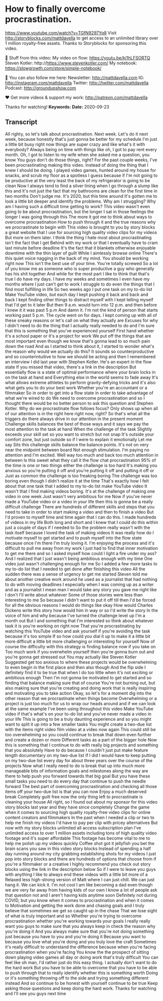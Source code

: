 # How to finally overcome procrastination.
https://www.youtube.com/watch?v=TGfN9297Yq8
Visit http://storyblocks.com/mattdavella to get access to an unlimited library over 1 million royalty-free assets.  Thanks to Storyblocks for sponsoring this video.

🦄 Stuff from this video:
My video on flow:  https://youtu.be/kj1hLFSORTQ
Steven Kotler:  http://https://www.stevenkotler.com/
My notebook:  https://slowgrowth.com/store/simple-notebook/

💯 You can also follow me here:
Newsletter:  http://mattdavella.com
IG:  http://instagram.com/mattdavella
Twitter:  http://twitter.com/mattdavella
Podcast:  http://groundupshow.com

❤️ Get more videos & support my work:
http://patreon.com/mattdavella

Thanks for watching!
**Keywords:** 
**Date:** 2020-09-23

## Transcript
 All righty, so let's talk about procrastination. Next week. Let's do it next week, because honestly that's just gonna be better for my schedule I'm just a little bit busy right now things are super crazy and like what's it with everybody? Always being on time with things like oh, I got to pay rent every month. Oh, I got to listen to my wife when she asked me a question, you know You guys don't do those things, right? For the past couple weeks, I've been procrastinating making this video. Instead of doing the thing that I knew I should be doing. I played video games, hunted around my house for snacks, and scrub my floor as a spotless I guess because if I'm not going to be productive at the very least the back of my refrigerator is going to be clean Now I always tend to find a silver lining when I go through a slump like this and it's not just the fact that my bathrooms are clean for the first time in two months Don't judge me. It's 2020, but this time around It's gotten me to look a little bit deeper and identify the problems. Why am I struggling? Why am I having such a difficult time getting to work? This video wasn't even going to be about procrastination, but the longer I sat in those feelings the longer I was going through this The more it got me to think about ways to overcome procrastination How to push through it and the true reasons why we procrastinate to begin with This video is brought to you by story blocks a great website that I use for sourcing high quality video clips for my videos But more on them later. I think the thing I hate most about procrastinating isn't the fact that I get Behind with my work or that I eventually have to cram last minute before deadline It's the fact that it blankets otherwise enjoyable downtime with the thin layer of guilt While I aimlessly browse online There's this quiet voice nagging in the back of my mind. You should be working right now This isn't the best use of your time. You're totally screwed So a lot of you know me as someone who is super productive a guy who generally has his shit together And while for the most part I like to think that that's true I do have my days. I have my weeks and sometimes I even have my months where I just can't get to work I struggle to do even the things that I find most fulfilling in life So two weeks ago I put one task on my to-do list Make YouTube video, but each day I kept pushing it back and back and back I kept finding other things to distract myself with I kept telling myself that I'd get to it later But then 9 a.m. would turn into 12 p.m. and then before I knew it it was past 5 p.m And damn it. I'm not the kind of person that starts working past 5 p.m. The cycle went on for days. I kept coming up with all of these sneaky reasons or let's call on what they actually are Excuses for why I didn't need to do the thing that I actually really needed to do and I'm sure that this is something that you've experienced yourself First hand whether it's a school paper or it's a project for work We put off the things that are most important even though we know that's gonna lead to so much pain down the road And as I started to think about it, I started to wonder what's the reason why would we actually do this? It sounds so counterproductive and so counterintuitive to how we should be acting and then I remembered an interview I did last year with Stephen Kotler. He's an expert in the flow state If you missed that video, there's a link in the description But essentially flow is a state of optimal performance where your brain locks in on the task at hand and Everything else in the world seems to fade away It's what allows extreme athletes to perform gravity-defying tricks and it's also what gets you to do your best work Whether you're an accountant or a filmmaker So in order to get into a flow state in order to take advantage of what we're wired to do We need to overcome procrastination and so I thought there would be no better person to ask this question and Stephen Kotler. Why do we procrastinate flow follows focus? Only shows up when all of our attention is in the right here right now, right? So that's what all the triggers do there always drive in our attention in the present moment Challenge skills balances the best of those ways and it says we pay the most attention to the task at hand When the challenge of the task Slightly exceeds your skill set so you want to stretch but not snap It's outside your comfort zone, but just outside so if I were to explain it emotionally Let me say Sits this challenge skills balance the balance points. It's not on very near the midpoint between board Not enough stimulation. I'm paying no attention and I'm excited. Well way too much and back too much attention in between Is this sweet what they call it the flow chat procrastination 95% of the time is one or two things either the challenge is too hard It's making you anxious so you're putting it off and you're putting it off and putting it off or Just as common the challenge is too freaking boring The challenge was too boring even though I didn't realize it at the time That's exactly how I felt about that one task that I added to my to-do list make YouTube video It wasn't that I find making videos boring. It's at the challenge of making one video in one week Just wasn't very ambitious for me Now if you've never made a YouTube video or a video in your life then this is gonna be a really difficult challenge There are hundreds of different skills and steps that you need to take in order to start making a video and then to finish a video But I'd proven to myself time and time again that I can do this. I made hundreds of videos in my life Both long and short and I knew that I could do this within just a couple of days if I needed to So the problem really wasn't with the task itself because I loved the task of making videos It was really how do I motivate myself to get started and to push myself into the flow state because once I'm there I'm truly loving it. I'm enjoying the process and it's difficult to pull me away from my work I just had to find that inner motivation to get me there and so I asked myself how could I light a fire under my ass? And I realized that I just wasn't being ambitious enough with my time One video just wasn't challenging enough for me So I added a few more tasks to my to-do list that I needed to get done after finishing this video All the sudden there was a sense of urgency to get me started Steven told me about another creative work around he used as a journalist that had nothing to do with moving deadlines I especially when I was coming up as a writer and as a journalist I mean man I would take any story you gave me right like I don't I'll write about whatever Some of those stories were less than interesting to me So because I didn't want to put it off till then I'd be forced for all the obvious reasons I would do things like okay How would Charles Dickens write this story how would him in way or so I'd write the story In the voice of him and why because I've turned the challenge level up I'm a month out But I and something that I'm interested so think about whatever task it is you're working on right now That you're procrastinating by watching this YouTube video and ask yourself if you're avoiding the task because it's too simple If so how could you dial it up to make it a little bit more difficult a little bit more challenging or interesting for yourself Now of course the difficulty with this strategy is finding balance now if you take on Too much work if you overwhelm yourself then you're gonna burn out and you're gonna get stressed out You may actually like Steven Kotler Suggested get too anxious to where these projects would be overwhelming to even begin in the first place and then also though And the flip side I definitely find it to be true that when I do too little when it's not exciting or ambitious enough Then I'm not gonna be motivated to get started and so finding that balance making sure that of course You're not burning out, but also making sure that you're creating and doing work that is really inspiring and motivating you to take action Okay, so let's for a moment dig into the other reason that we procrastinate when things become Overwhelming or a project is just too much for us to wrap our heads around and if we can look at the same example I've been using throughout this video Make YouTube video if that's what's on your to-do list and you've never made a video in your life This is going to be a truly daunting experience and so you might want to split it up into a few smaller tasks You might create a two-due list with the items right video film video at a video now again This could still be too overwhelming so you could continue to break that down even further and create a dozen or more Different tasks as a part of the bigger hole Now this is something that I continue to do with really big projects and something that you absolutely Have to do because I couldn't just put make feature length documentary on my two-due list If I did I would have to keep putting on my two-due list every day for about three years over the course of the projects Now what I really need to do is break that up into much more manageable bits of information goals and milestones along the way are there to help push you forward towards that big goal But you have these small tasks you need to do every day that continue to push the needle forward The best part of overcoming procrastination and checking all those items off your two-due list is that you can now Enjoy a much deserved break Completely guilt free now the only thing left to procrastinate is cleaning your house All right, so I found out about my sponsor for this video story blocks last year and they have since completely Change the game when it comes to sourcing high quality royalty-free video clips for online content creators and filmmakers In the past when I needed a clip or two to help me finish my videos I'd have to pay per clip with pricey alternatives But now with my story blocks unlimited all access subscription plan I've unlimited access to over 1 million assets including tons of high quality video footage and it's super affordable This footage has become vital to me to help me polish up my videos quickly Coffee shot got it jellyfish you bet the brain scans you saw in this video story blocks Instead of spending a half day running around my city grabbing establishing shots for my videos I just pop into story blocks and there are hundreds of options that choose from if you're a filmmaker or a creative I highly recommend you check out story blocks using the link in the description below So if I were to leave you guys with anything I like to always end these videos with a little bit more of a Relaxed less high-strong version of Matt where I can just chill. We can just hang it. We can kick it. I'm not cool I am like becoming a dad even though we are very far away from having kids of our own I know a lot of people ask that question not and I aren't having kids anytime soon Definitely not during COVID, but you know when it comes to procrastination and when it comes to Motivation and getting the work done and chasing goals and I truly believe that sometimes we get so caught up in the chase That we lose sight of what is truly important and so Whether you're trying to overcome procrastination whether you're working towards your goals I really really want you guys to make sure that you always keep in check the reason why you're doing it And you always make sure that you're not doing something just because you have to you and you're doing it Because you want to because you love what you're doing and you truly love the craft Sometimes it's really difficult to understand the difference because when you're facing procrastination when you're facing You know the the prospect of sitting down playing video games all day or doing work that's truly difficult You can feel like oh man, I'd rather just do this easy thing. I actually don't want to do the hard work But you have to be able to overcome that you have to be able to push through that to really identify whether this is something worth Doing or it's something throwing off to the side and trying something different instead And so continue to be honest with yourself continue to be true Keep asking those questions and keep doing the hard work. Thanks for watching and I'll see you guys next time
